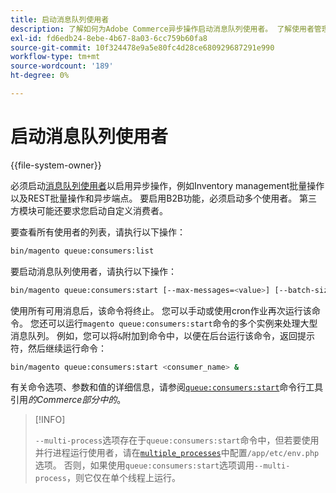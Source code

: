 ```yaml
---
title: 启动消息队列使用者
description: 了解如何为Adobe Commerce异步操作启动消息队列使用者。 了解使用者管理和B2B功能设置。
exl-id: fd6edb24-8ebe-4b67-8a03-6cc759b60fa8
source-git-commit: 10f324478e9a5e80fc4d28ce680929687291e990
workflow-type: tm+mt
source-wordcount: '189'
ht-degree: 0%

---
```


# 启动消息队列使用者

{{file-system-owner}}

必须启动[消息队列使用者](../queues/consumers.md)以启用异步操作，例如Inventory management批量操作以及REST批量操作和异步端点。 要启用B2B功能，必须启动多个使用者。 第三方模块可能还要求您启动自定义消费者。

要查看所有使用者的列表，请执行以下操作：

```bash
bin/magento queue:consumers:list
```

要启动消息队列使用者，请执行以下操作：

```bash
bin/magento queue:consumers:start [--max-messages=<value>] [--batch-size=<value>] [--single-thread] [--area-code=<value>] [--multi-process=<value>] <consumer_name>
```

使用所有可用消息后，该命令将终止。 您可以手动或使用cron作业再次运行该命令。 您还可以运行`magento queue:consumers:start`命令的多个实例来处理大型消息队列。 例如，您可以将`&`附加到命令中，以便在后台运行该命令，返回提示符，然后继续运行命令：

```bash
bin/magento queue:consumers:start <consumer_name> &
```

有关命令选项、参数和值的详细信息，请参阅[`queue:consumers:start`](../../tools/reference/commerce-on-premises.md#queueconsumersstart)命令行工具引用&#x200B;_的Commerce部分中的_。

>[!INFO]
>
>`--multi-process`选项存在于`queue:consumers:start`命令中，但若要使用并行进程运行使用者，请在[`multiple_processes`](../queues/manage-message-queues.md#configuration)中配置`/app/etc/env.php`选项。 否则，如果使用`queue:consumers:start`选项调用`--multi-process`，则它仅在单个线程上运行。
